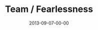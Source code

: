 ---
layout: message
category: message
series: "Go Forth"
title: "Team / Fearlessness"
date: 2013-09-07-00-00
message_id: 810
audio: "http://s3.amazonaws.com/crossroads-media/messages/audio/go_forth_03.mp3"
audio-duration: "43:11"
program: "http://s3.amazonaws.com/crossroads-media/documents/09_07-08_13Program_LO.pdf"
description: "Brian Tome talks about fearlessness in pursuit of new ventures."
video: "http://s3.amazonaws.com/crossroads-media/messages/video/go_forth_03.mp4"
video-duration: "43:16"
video-image: "http://s3.amazonaws.com/crossroads-media/images/go_forth_03_still.jpg"
tag: 
 - crossroads-church
 - crossroads
 - brian-tome
 - entrepreneurs
 - fear
 - fearlessness
 - program
 - whiz-kids
explicit: false
---